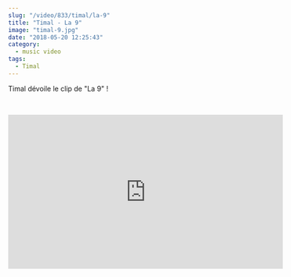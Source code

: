 ```yaml
--- 
slug: "/video/833/timal/la-9"
title: "Timal - La 9"
image: "timal-9.jpg"
date: "2018-05-20 12:25:43"
category:
  - music video
tags:
  - Timal
---
```

<p>Timal dévoile le clip de "La 9" !</p><br/><p><iframe width="560" height="315" src="https://www.youtube.com/embed/wKSkdMnDeMQ" frameborder="0" allow="autoplay; encrypted-media" allowfullscreen></iframe></p>